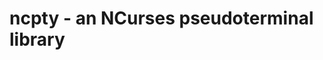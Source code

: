 <!--
Copyright (c) 2020 Timothy Brackett
Licensed under the MIT license
-->

# ncpty - an NCurses pseudoterminal library
